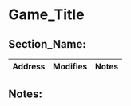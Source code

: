 # Game_Title

## Section_Name:
| Address | Modifies | Notes
|   ---   |    ---   |   ---  |



## Notes:
